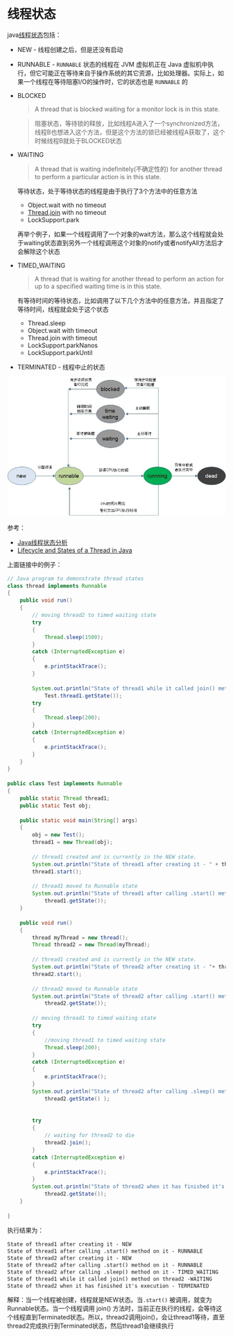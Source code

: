 # 线程状态

java[线程状态](https://docs.oracle.com/javase/7/docs/api/java/lang/Thread.State.html)包括：

+ NEW - 线程创建之后，但是还没有启动

+ RUNNABLE - `RUNNABLE` 状态的线程在 JVM 虚拟机正在 Java 虚拟机中执行，但它可能正在等待来自于操作系统的其它资源，比如处理器。实际上，如果一个线程在等待阻塞I/O的操作时，它的状态也是 `RUNNABLE` 的

+ BLOCKED 

  > A thread that is blocked waiting for a monitor lock is in this state.

  > 阻塞状态，等待锁的释放，比如线程A进入了一个synchronized方法，线程B也想进入这个方法，但是这个方法的锁已经被线程A获取了，这个时候线程B就处于BLOCKED状态

+ WAITING

  > A thread that is waiting indefinitely(不确定性的) for another thread to perform a particular action is in this state.

  等待状态，处于等待状态的线程是由于执行了3个方法中的任意方法

  + Object.wait with no timeout
  + [Thread.join](http://www.geeksforgeeks.org/joining-threads-in-java/) with no timeout
  + LockSupport.park

  再举个例子，如果一个线程调用了一个对象的wait方法，那么这个线程就会处于waiting状态直到另外一个线程调用这个对象的notify或者notifyAll方法后才会解除这个状态

+ TIMED_WAITING 

  > A thread that is waiting for another thread to perform an action for up to a specified waiting time is in this state.

  有等待时间的等待状态，比如调用了以下几个方法中的任意方法，并且指定了等待时间，线程就会处于这个状态

  + Thread.sleep
  + Object.wait with timeout
  + Thread.join with timeout
  + LockSupport.parkNanos
  + LockSupport.parkUntil

+ TERMINATED - 线程中止的状态

![001.jpg](https://github.com/winfredzen/JavaEE-Basic/blob/master/Java/images/001.jpg)

参考：

+ [Java线程状态分析](https://fangjian0423.github.io/2016/06/04/java-thread-state/)
+ [Lifecycle and States of a Thread in Java](https://www.geeksforgeeks.org/lifecycle-and-states-of-a-thread-in-java/)



上面链接中的例子：

```java
// Java program to demonstrate thread states 
class thread implements Runnable 
{ 
	public void run() 
	{ 
		// moving thread2 to timed waiting state 
		try
		{ 
			Thread.sleep(1500); 
		} 
		catch (InterruptedException e) 
		{ 
			e.printStackTrace(); 
		} 
		
		System.out.println("State of thread1 while it called join() method on thread2 -"+ 
			Test.thread1.getState()); 
		try
		{ 
			Thread.sleep(200); 
		} 
		catch (InterruptedException e) 
		{ 
			e.printStackTrace(); 
		}	 
	} 
} 

public class Test implements Runnable 
{ 
	public static Thread thread1; 
	public static Test obj; 
	
	public static void main(String[] args) 
	{ 
		obj = new Test(); 
		thread1 = new Thread(obj); 
		
		// thread1 created and is currently in the NEW state. 
		System.out.println("State of thread1 after creating it - " + thread1.getState()); 
		thread1.start(); 
		
		// thread1 moved to Runnable state 
		System.out.println("State of thread1 after calling .start() method on it - " + 
			thread1.getState()); 
	} 
	
	public void run() 
	{ 
		thread myThread = new thread(); 
		Thread thread2 = new Thread(myThread); 
		
		// thread1 created and is currently in the NEW state. 
		System.out.println("State of thread2 after creating it - "+ thread2.getState()); 
		thread2.start(); 
		
		// thread2 moved to Runnable state 
		System.out.println("State of thread2 after calling .start() method on it - " + 
			thread2.getState()); 
		
		// moving thread1 to timed waiting state 
		try
		{ 
			//moving thread1 to timed waiting state 
			Thread.sleep(200); 
		} 
		catch (InterruptedException e) 
		{ 
			e.printStackTrace(); 
		} 
		System.out.println("State of thread2 after calling .sleep() method on it - "+ 
			thread2.getState() ); 
		
		
		try
		{ 
			// waiting for thread2 to die 
			thread2.join(); 
		} 
		catch (InterruptedException e) 
		{ 
			e.printStackTrace(); 
		} 
		System.out.println("State of thread2 when it has finished it's execution - " + 
			thread2.getState()); 
	} 
	
} 

```

执行结果为：

```
State of thread1 after creating it - NEW
State of thread1 after calling .start() method on it - RUNNABLE
State of thread2 after creating it - NEW
State of thread2 after calling .start() method on it - RUNNABLE
State of thread2 after calling .sleep() method on it - TIMED_WAITING
State of thread1 while it called join() method on thread2 -WAITING
State of thread2 when it has finished it's execution - TERMINATED
```

解释：当一个线程被创建，线程就是NEW状态。当`.start()` 被调用，就变为Runnable状态。当一个线程调用 join() 方法时，当前正在执行的线程，会等待这个线程直到Terminated状态。所以，thread2调用join()，会让thread1等待，直至thread2完成执行到Terminated状态，然后thread1会继续执行